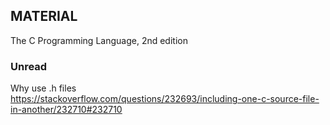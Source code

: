 ## MATERIAL

The C Programming Language, 2nd edition

### Unread 
Why use .h files  
https://stackoverflow.com/questions/232693/including-one-c-source-file-in-another/232710#232710
